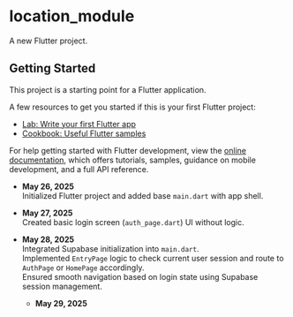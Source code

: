 # location_module

A new Flutter project.

## Getting Started

This project is a starting point for a Flutter application.

A few resources to get you started if this is your first Flutter project:

- [Lab: Write your first Flutter app](https://docs.flutter.dev/get-started/codelab)
- [Cookbook: Useful Flutter samples](https://docs.flutter.dev/cookbook)

For help getting started with Flutter development, view the
[online documentation](https://docs.flutter.dev/), which offers tutorials,
samples, guidance on mobile development, and a full API reference.


- **May 26, 2025**  
  Initialized Flutter project and added base `main.dart` with app shell.

- **May 27, 2025**  
  Created basic login screen (`auth_page.dart`) UI without logic.

- **May 28, 2025**  
  Integrated Supabase initialization into `main.dart`.  
  Implemented `EntryPage` logic to check current user session and route to `AuthPage` or `HomePage` accordingly.  
  Ensured smooth navigation based on login state using Supabase session management.

  - **May 29, 2025**
  

